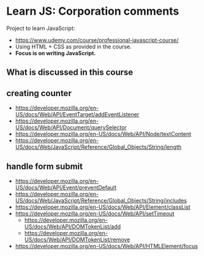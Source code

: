 # Learn JS: Corporation comments

Project to learn JavaScript:

- <https://www.udemy.com/course/professional-javascript-course/>
- Using HTML + CSS as provided in the course.
- **Focus is on writing JavaScript.**

## What is discussed in this course

## creating counter

- <https://developer.mozilla.org/en-US/docs/Web/API/EventTarget/addEventListener>
- <https://developer.mozilla.org/en-US/docs/Web/API/Document/querySelector>
- <https://developer.mozilla.org/en-US/docs/Web/API/Node/textContent>
- <https://developer.mozilla.org/en-US/docs/Web/JavaScript/Reference/Global_Objects/String/length>

## handle form submit

- <https://developer.mozilla.org/en-US/docs/Web/API/Event/preventDefault>
- <https://developer.mozilla.org/en-US/docs/Web/JavaScript/Reference/Global_Objects/String/includes>
- <https://developer.mozilla.org/en-US/docs/Web/API/Element/classList>
- <https://developer.mozilla.org/en-US/docs/Web/API/setTimeout>
  - <https://developer.mozilla.org/en-US/docs/Web/API/DOMTokenList/add>
  - <https://developer.mozilla.org/en-US/docs/Web/API/DOMTokenList/remove>
- <https://developer.mozilla.org/en-US/docs/Web/API/HTMLElement/focus>
